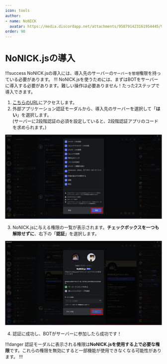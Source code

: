```yaml
---
icon: tools
author: 
- name: NoNICK
  avatar: https://media.discordapp.net/attachments/958791423161954445/975266759529623652/-3.png?width=663&height=663
order: 90
---
```

# NoNICK.jsの導入
!!!success
NoNICK.jsの導入には、導入先のサーバーの`サーバーを管理`権限を持っている必要があります。
!!!
NoNICK.jsを使うためには、まずはBOTをサーバーに導入する必要があります。難しい操作は必要ありません！たった2ステップで導入できます。<br>

1. [こちらのURL](https://discord.com/oauth2/authorize?client_id=970849754298863706&permissions=1391908612100&scope=applications.commands+bot)にアクセスします。
2. 外部アプリケーション認証モーダルから、導入先のサーバーを選択して「**はい**」を選択します。<br>
(サーバーに2段階認証の必須を設定していると、2段階認証アプリのコードを求められます。)

![](/static/introduction/botVerification_1.png)

3. NoNICK.jsに与える権限の一覧が表示されます。**チェックボックスを一つも解除せずに**、右下の「**認証**」を選択します。

![](/static/introduction/botVerification_2.png)

4. 認証に成功し、BOTがサーバーに参加したら成功です！

!!!danger
認証モーダルに表示される権限は**NoNICK.jsを使用する上で必要な権限**です。これらの権限を無効にすると一部機能が使用できなくなる可能性があります。
!!!